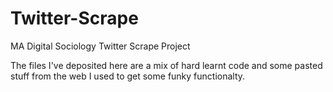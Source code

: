 # Twitter-Scrape
MA Digital Sociology Twitter Scrape Project

The files I've deposited here are a mix of hard learnt code and some pasted stuff from the web I used to get some funky functionalty. 
